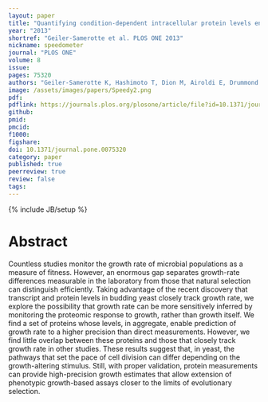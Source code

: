 ```yaml
---
layout: paper
title: "Quantifying condition-dependent intracellular protein levels enables high-precision fitness estimates"
year: "2013"
shortref: "Geiler-Samerotte et al. PLOS ONE 2013"
nickname: speedometer
journal: "PLOS ONE"
volume: 8
issue: 
pages: 75320
authors: "Geiler-Samerotte K, Hashimoto T, Dion M, Airoldi E, Drummond DA"
image: /assets/images/papers/Speedy2.png
pdf: 
pdflink: https://journals.plos.org/plosone/article/file?id=10.1371/journal.pone.0075320&type=printable
github: 
pmid: 
pmcid: 
f1000: 
figshare: 
doi: 10.1371/journal.pone.0075320
category: paper
published: true
peerreview: true
review: false
tags: 
---
```

{% include JB/setup %}

# Abstract 

Countless studies monitor the growth rate of microbial populations as a measure of fitness. However, an enormous gap separates growth-rate differences measurable in the laboratory from those that natural selection can distinguish efficiently. Taking advantage of the recent discovery that transcript and protein levels in budding yeast closely track growth rate, we explore the possibility that growth rate can be more sensitively inferred by monitoring the proteomic response to growth, rather than growth itself. We find a set of proteins whose levels, in aggregate, enable prediction of growth rate to a higher precision than direct measurements. However, we find little overlap between these proteins and those that closely track growth rate in other studies. These results suggest that, in yeast, the pathways that set the pace of cell division can differ depending on the growth-altering stimulus. Still, with proper validation, protein measurements can provide high-precision growth estimates that allow extension of phenotypic growth-based assays closer to the limits of evolutionary selection.